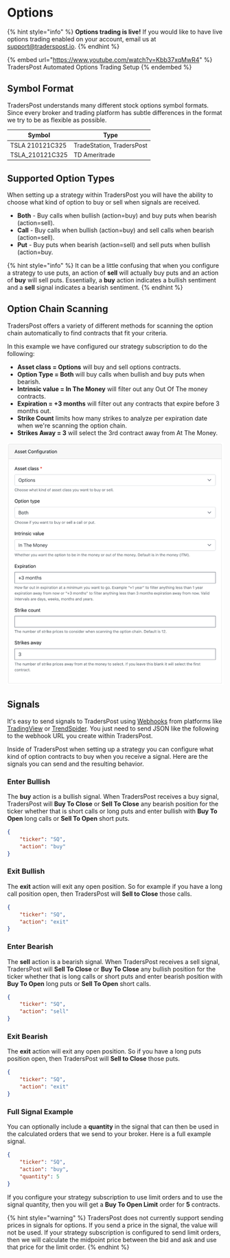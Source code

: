 # Options

{% hint style="info" %}
**Options trading is live!** If you would like to have live options trading enabled on your account, email us at [support@traderspost.io](mailto:support@traderspost.io).
{% endhint %}

{% embed url="https://www.youtube.com/watch?v=Kbb37xqMwR4" %}
TradersPost Automated Options Trading Setup
{% endembed %}

## Symbol Format

TradersPost understands many different stock options symbol formats. Since every broker and trading platform has subtle differences in the format we try to be as flexible as possible.

| Symbol           | Type                      |
| ---------------- | ------------------------- |
| TSLA 210121C325  | TradeStation, TradersPost |
| TSLA\_210121C325 | TD Ameritrade             |

## Supported Option Types

When setting up a strategy within TradersPost you will have the ability to choose what kind of option to buy or sell when signals are received.

* **Both** - Buy calls when bullish (action=buy) and buy puts when bearish (action=sell).
* **Call** - Buy calls when bullish (action=buy) and sell calls when bearish (action=sell).
* **Put** - Buy puts when bearish (action=sell) and sell puts when bullish (action=buy.

{% hint style="info" %}
It can be a little confusing that when you configure a strategy to use puts, an action of **sell** will actually buy puts and an action of **buy** will sell puts. Essentially, a **buy** action indicates a bullish sentiment and a **sell** signal indicates a bearish sentiment.
{% endhint %}

## Option Chain Scanning

TradersPost offers a variety of different methods for scanning the option chain automatically to find contracts that fit your criteria.

In this example we have configured our strategy subscription to do the following:

* **Asset class = Options** will buy and sell options contracts.
* **Option Type = Both** will buy calls when bullish and buy puts when bearish.
* **Intrinsic value = In The Money** will filter out any Out Of The money contracts.
* **Expiration = +3 months** will filter out any contracts that expire before 3 months out.
* **Strike Count** limits how many strikes to analyze per expiration date when we're scanning the option chain.
* **Strikes Away = 3** will select the 3rd contract away from At The Money.

![Options Asset Configuration Example](<../.gitbook/assets/Screen Shot 2022-02-11 at 10.06.21 PM.png>)

## Signals

It's easy to send signals to TradersPost using [Webhooks](../webhooks.md) from platforms like [TradingView](../tradingview.md) or [TrendSpider](../trend-spider.md). You just need to send JSON like the following to the webhook URL you create within TradersPost.

Inside of TradersPost when setting up a strategy you can configure what kind of option contracts to buy when you receive a signal. Here are the signals you can send and the resulting behavior.

### Enter Bullish

The **buy** action is a bullish signal. When TradersPost receives a buy signal, TradersPost will **Buy To Close** or **Sell To Close** any bearish position for the ticker whether that is short calls or long puts and enter bullish with **Buy To Open** long calls or **Sell To Open** short puts.

```json
{
    "ticker": "SQ",
    "action": "buy"
}
```

### Exit Bullish

The **exit** action will exit any open position. So for example if you have a long call position open, then TradersPost will **Sell to Close** those calls.

```json
{
    "ticker": "SQ",
    "action": "exit"
}
```

### Enter Bearish

The **sell** action is a bearish signal. When TradersPost receives a sell signal, TradersPost will **Sell To Close** or **Buy To Close** any bullish position for the ticker whether that is long calls or short puts and enter bearish position with **Buy To Open** long puts or **Sell To Open** short calls.

```json
{
    "ticker": "SQ",
    "action": "sell"
}
```

### Exit Bearish

The **exit** action will exit any open position. So if you have a long puts position open, then TradersPost will **Sell to Close** those puts.

```json
{
    "ticker": "SQ",
    "action": "exit"
}
```

### Full Signal Example

You can optionally include a **quantity** in the signal that can then be used in the calculated orders that we send to your broker. Here is a full example signal.

```json
{
    "ticker": "SQ",
    "action": "buy",
    "quantity": 5
}
```

If you configure your strategy subscription to use limit orders and to use the signal quantity, then you will get a **Buy To Open Limit** order for **5** contracts.

{% hint style="warning" %}
TradersPost does not currently support sending prices in signals for options. If you send a price in the signal, the value will not be used. If your strategy subscription is configured to send limit orders, then we will calculate the midpoint price between the bid and ask and use that price for the limit order.
{% endhint %}
